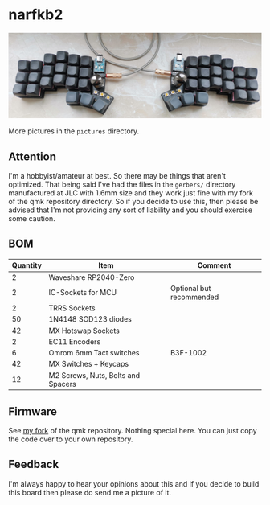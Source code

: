# narfkb2


![narfkb2](pictures/narfkb2.jpg)

More pictures in the `pictures` directory.


## Attention

I'm a hobbyist/amateur at best. So there may be things that aren't optimized. That being said I've had the files
in the `gerbers/` directory manufactured at JLC with 1.6mm size and they work just fine with my fork of the qmk repository
directory. So if you decide to use this, then please be advised that I'm not providing any sort of liability and you should
exercise some caution.

## BOM

| Quantity  | Item                               | Comment                  |
| --------- | ---------------------------------- | ------------------------ |
| 2         | Waveshare RP2040-Zero              |                          |
| 2         | IC-Sockets for MCU                 | Optional but recommended |
| 2         | TRRS Sockets                       |                          |
| 50        | 1N4148 SOD123 diodes               |                          |
| 42        | MX Hotswap Sockets                 |                          |
| 2         | EC11 Encoders                      |                          |
| 6         | Omrom 6mm Tact switches            | B3F-1002                 |
| 42        | MX Switches + Keycaps              |                          |
| 12        | M2 Screws, Nuts, Bolts and Spacers |                          |


## Firmware

See [my fork](https://github.com/sebastian-stumpf/qmk_firmware/tree/sepp/keyboards/narfkb2) of the qmk repository. Nothing special here.
You can just copy the code over to your own repository.


## Feedback

I'm always happy to hear your opinions about this and if you decide to build this board then please do send me a picture of it.
